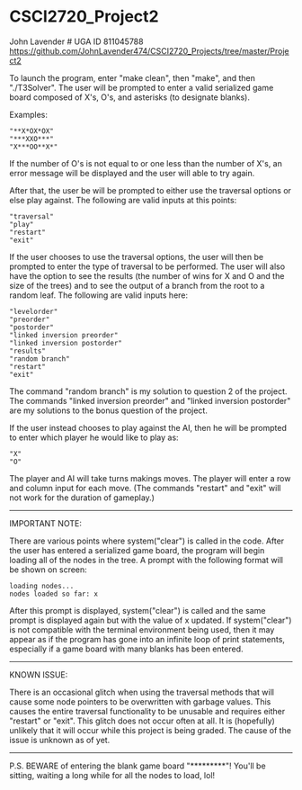 #  CSCI2720_Project2

John Lavender # UGA ID 811045788
https://github.com/JohnLavender474/CSCI2720_Projects/tree/master/Project2

To launch the program, enter "make clean", then "make", and then "./T3Solver".
The user will be prompted to enter a valid serialized game board
composed of X's, O's, and asterisks (to designate blanks).

Examples:

    "**X*OX*OX"
    "***XXO***"
    "X***OO**X*"

If the number of O's is not equal to or one less than the number of X's,
an error message will be displayed and the user will able to try again.

After that, the user be will be prompted to either use the traversal
options or else play against. The following are valid inputs at this points:

    "traversal"
    "play"
    "restart"
    "exit"

If the user chooses to use the traversal options, the user will then
be prompted to enter the type of traversal to be performed. The user
will also have the option to see the results (the number of wins for
X and O and the size of the trees) and to see the output of a branch
from the root to a random leaf. The following are valid inputs here:

    "levelorder"
    "preorder"
    "postorder"
    "linked inversion preorder"
    "linked inversion postorder"
    "results"
    "random branch"
    "restart"
    "exit"

The command "random branch" is my solution to question 2 of the project.
The commands "linked inversion preorder" and "linked inversion postorder"
are my solutions to the bonus question of the project.

If the user instead chooses to play against the AI, then he will be 
prompted to enter which player he would like to play as:

    "X"
    "O"

The player and AI will take turns makings moves. The player will enter
a row and column input for each move. (The commands "restart" and "exit"
will not work for the duration of gameplay.)

_________________________________

IMPORTANT NOTE:

There are various points where system("clear") is called in the code.
After the user has entered a serialized game board, the program will 
begin loading all of the nodes in the tree. A prompt with the following
format will be shown on screen:

    loading nodes...
    nodes loaded so far: x

After this prompt is displayed, system("clear") is called and the same
prompt is displayed again but with the value of x updated. If system("clear")
is not compatible with the terminal environment being used, then it may
appear as if the program has gone into an infinite loop of print statements,
especially if a game board with many blanks has been entered.

_________________________________

KNOWN ISSUE: 

There is an occasional glitch when using the traversal methods that
will cause some node pointers to be overwritten with garbage values.
This causes the entire traversal functionality to be unusable and requires
either "restart" or "exit". This glitch does not occur often at all. It is
(hopefully) unlikely that it will occur while this project is being graded.
The cause of the issue is unknown as of yet.

_________________________________

P.S. BEWARE of entering the blank game board "*********"!
You'll be sitting, waiting a long while for all the nodes to load, lol!